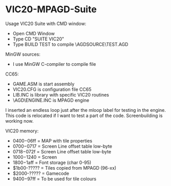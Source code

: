 # VIC20-MPAGD-Suite

Usage VIC20 Suite with CMD window:
- Open CMD Window
- Type CD "SUITE VIC20"
- Type BUILD TEST to compile \AGDSOURCE\TEST.AGD


MinGW sources:
- I use MinGW C-compiler to compile file


CC65:
- GAME.ASM is start assembly
- VIC20.CFG is configuration file CC65
- LIB.INC is library with specific VIC20 routines
- \AGD\ENGINE.INC is MPAGD engine

I inserted an endless loop just after the mloop label for testing in the engine.
This code is relocated if I want to test a part of the code.
Screenbuilding is working now.


VIC20 memory:
- $0400-$06ff = MAP with tile properties
- $0700-$0717 = Screen Line offset table low-byte
- $0718-$072f = Screen Line offset table low-byte
- $1000-$1240 = Screen
- $1800-$1aff = Font storage (char 0-95)
- $1b00-????? = Tiles copied from MPAGD (96-xx)
- $2000-????? = Gamecode
- $9400-$97ff = To be used for tile colours
